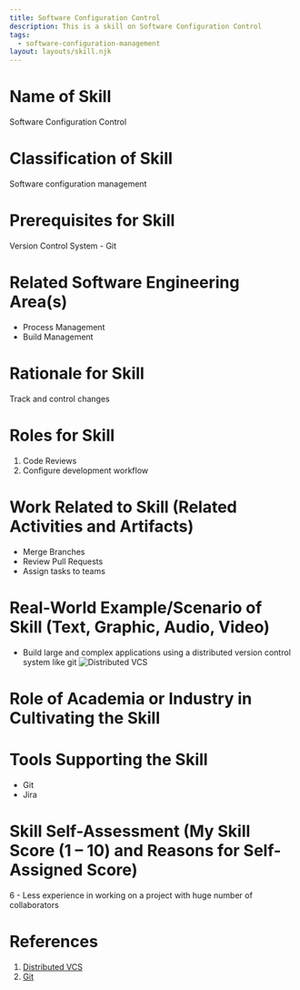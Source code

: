 ```yaml
---
title: Software Configuration Control
description: This is a skill on Software Configuration Control
tags:
  - software-configuration-management
layout: layouts/skill.njk
---
```

# Name of Skill
Software Configuration Control

# Classification of Skill
Software configuration management

# Prerequisites for Skill
Version Control System - Git

# Related Software Engineering Area(s)
* Process Management
* Build Management

# Rationale for Skill
Track and control changes

# Roles for Skill
1. Code Reviews
2. Configure development workflow

# Work Related to Skill (Related Activities and Artifacts)
* Merge Branches
* Review Pull Requests
* Assign tasks to teams

# Real-World Example/Scenario of Skill (Text, Graphic, Audio, Video)
* Build large and complex applications using a distributed version control system like git
![Distributed VCS](https://miro.medium.com/max/875/1*GgaGcwh5L246YcU5NVDA5A.png)

# Role of Academia or Industry in Cultivating the Skill

# Tools Supporting the Skill
* Git
* Jira

# Skill Self-Assessment (My Skill Score (1 – 10) and Reasons for Self-Assigned Score)
6 - Less experience in working on a project with huge number of collaborators

# References 
1. [Distributed VCS](https://medium.com/faun/centralized-vs-distributed-version-control-systems-a135091299f0)
2. [Git](https://git-scm.com/)